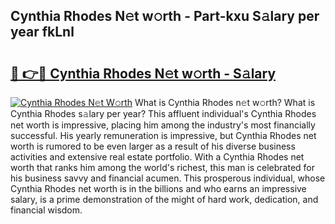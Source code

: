 ## Cynthia Rhodes N𝚎t w𝚘rth - Part-kxu S𝚊lary per year fkLnl

# <h2><a href="http://gc0old.nevu.top/?p=Cynthia+Rhodes">🔗 👉🔴 Cynthia Rhodes N𝚎t w𝚘rth - S𝚊lary</a></h2>

[![Cynthia Rhodes N𝚎t W𝚘rth](https://i.imgur.com/Oavwk0R.jpeg)](http://gc0old.nevu.top/?p=Cynthia+Rhodes)
What is Cynthia Rhodes n𝚎t w𝚘rth? What is Cynthia Rhodes s𝚊lary per year?
This affluent individual's Cynthia Rhodes net worth is impressive, placing him among the industry's most financially successful. His yearly remuneration is impressive, but Cynthia Rhodes net worth is rumored to be even larger as a result of his diverse business activities and extensive real estate portfolio. With a Cynthia Rhodes net worth that ranks him among the world's richest, this man is celebrated for his business savvy and financial acumen. This prosperous individual, whose Cynthia Rhodes net worth is in the billions and who earns an impressive salary, is a prime demonstration of the might of hard work, dedication, and financial wisdom.
